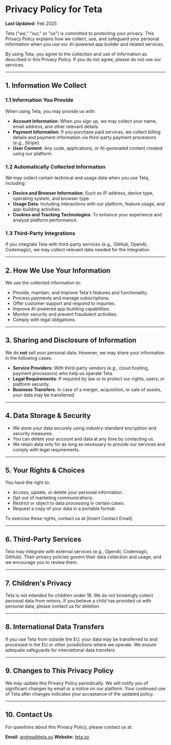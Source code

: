 # **Privacy Policy for Teta**

**Last Updated:** Feb 2025

Teta ("we," "our," or "us") is committed to protecting your privacy. This Privacy Policy explains how we collect, use, and safeguard your personal information when you use our AI-powered app builder and related services.  

By using Teta, you agree to the collection and use of information as described in this Privacy Policy. If you do not agree, please do not use our services.

---

## **1. Information We Collect**  

### **1.1 Information You Provide**  
When using Teta, you may provide us with:  
- **Account Information**: When you sign up, we may collect your name, email address, and other relevant details.  
- **Payment Information**: If you purchase paid services, we collect billing details and payment information via third-party payment processors (e.g., Stripe).  
- **User Content**: Any code, applications, or AI-generated content created using our platform.  

### **1.2 Automatically Collected Information**  
We may collect certain technical and usage data when you use Teta, including:  
- **Device and Browser Information**: Such as IP address, device type, operating system, and browser type.  
- **Usage Data**: Including interactions with our platform, feature usage, and app-building activities.  
- **Cookies and Tracking Technologies**: To enhance your experience and analyze platform performance.  

### **1.3 Third-Party Integrations**  
If you integrate Teta with third-party services (e.g., GitHub, OpenAI, Codemagic), we may collect relevant data needed for the integration.  

---

## **2. How We Use Your Information**  

We use the collected information to:  
- Provide, maintain, and improve Teta's features and functionality.  
- Process payments and manage subscriptions.  
- Offer customer support and respond to inquiries.  
- Improve AI-powered app-building capabilities.  
- Monitor security and prevent fraudulent activities.  
- Comply with legal obligations.  

---

## **3. Sharing and Disclosure of Information**  

We do **not** sell your personal data. However, we may share your information in the following cases:  

- **Service Providers**: With third-party vendors (e.g., cloud hosting, payment processors) who help us operate Teta.  
- **Legal Requirements**: If required by law or to protect our rights, users, or platform security.  
- **Business Transfers**: In case of a merger, acquisition, or sale of assets, your data may be transferred.  

---

## **4. Data Storage & Security**  

- We store your data securely using industry-standard encryption and security measures.  
- You can delete your account and data at any time by contacting us.  
- We retain data only for as long as necessary to provide our services and comply with legal requirements.  

---

## **5. Your Rights & Choices**  

You have the right to:  
- Access, update, or delete your personal information.  
- Opt out of marketing communications.  
- Restrict or object to data processing in certain cases.  
- Request a copy of your data in a portable format.  

To exercise these rights, contact us at [Insert Contact Email].  

---

## **6. Third-Party Services**  

Teta may integrate with external services (e.g., OpenAI, Codemagic, GitHub). Their privacy policies govern their data collection and usage, and we encourage you to review them.  

---

## **7. Children's Privacy**  

Teta is not intended for children under 18. We do not knowingly collect personal data from minors. If you believe a child has provided us with personal data, please contact us for deletion.  

---

## **8. International Data Transfers**  

If you use Teta from outside the EU, your data may be transferred to and processed in the EU or other jurisdictions where we operate. We ensure adequate safeguards for international data transfers.  

---

## **9. Changes to This Privacy Policy**  

We may update this Privacy Policy periodically. We will notify you of significant changes by email or a notice on our platform. Your continued use of Teta after changes indicates your acceptance of the updated policy.  

---

## **10. Contact Us**  

For questions about this Privacy Policy, please contact us at:  

**Email:** andrea@teta.so
**Website:** [teta.so](https://teta.so)  
